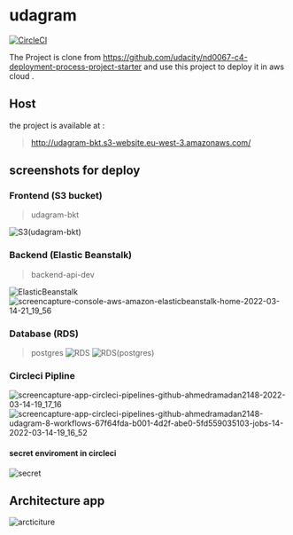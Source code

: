 # udagram
[![CircleCI](https://circleci.com/gh/circleci/circleci-docs.svg?style=svg)](https://circleci.com/gh/circleci/circleci-docs)

The Project is clone from https://github.com/udacity/nd0067-c4-deployment-process-project-starter and use this project to deploy it in aws cloud .
## Host 
the project is available at :

 > http://udagram-bkt.s3-website.eu-west-3.amazonaws.com/

## screenshots for deploy 
### Frontend (S3 bucket)
 > udagram-bkt
 
![S3(udagram-bkt)](https://user-images.githubusercontent.com/95978415/158244924-244acd54-3454-4c15-92d8-d726f9e3a5b2.PNG)

### Backend (Elastic Beanstalk)
 > backend-api-dev

![ElasticBeanstalk](https://user-images.githubusercontent.com/95978415/158245184-e15d4cd2-56c0-427d-8d97-3bee0a7b485c.PNG)
![screencapture-console-aws-amazon-elasticbeanstalk-home-2022-03-14-21_19_56](https://user-images.githubusercontent.com/95978415/158245386-c7fb9551-82b4-409e-a985-044bae957d6f.png)

### Database (RDS)
 > postgres
![RDS](https://user-images.githubusercontent.com/95978415/158245530-a4e784da-0d6f-4c64-bee7-8e151ba14e43.PNG)
![RDS(postgres)](https://user-images.githubusercontent.com/95978415/158245542-b705b852-70f9-4a68-9793-649779b23142.PNG)

### Circleci Pipline 

![screencapture-app-circleci-pipelines-github-ahmedramadan2148-2022-03-14-19_17_16](https://user-images.githubusercontent.com/95978415/158245652-17e93ee9-c00c-4e5d-8635-fe97bae86fc2.png)
![screencapture-app-circleci-pipelines-github-ahmedramadan2148-udagram-8-workflows-67f64fda-b001-4d2f-abe0-5fd559035103-jobs-14-2022-03-14-19_16_52](https://user-images.githubusercontent.com/95978415/158245662-158e5ea5-fe5f-4124-8aaa-c8c8b3f1f240.png)

#### secret enviroment in circleci 
![secret](https://user-images.githubusercontent.com/95978415/158246134-ad812784-9713-4bc0-87e9-6f394f1ac8a3.PNG)
## Architecture app 
![arcticiture](https://user-images.githubusercontent.com/95978415/158246389-ee81664a-c622-46db-8715-3e795948a6d8.PNG)
